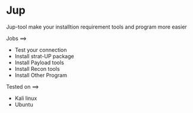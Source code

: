 # Jup
Jup-tool make your installtion requirement tools and program more easier 

Jobs ==>
- Test your connection 
- Install strat-UP package 
- Install Payload tools
- Install Recon tools
- Install Other Program




Tested on ==> 
- Kali linux 
- Ubuntu
